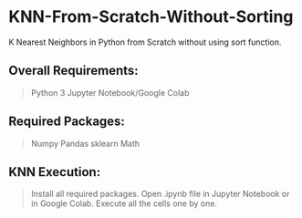 # KNN-From-Scratch-Without-Sorting
K Nearest Neighbors in Python from Scratch without using sort function.

## Overall Requirements:
> Python 3
> Jupyter Notebook/Google Colab

## Required Packages:
> Numpy
> Pandas
> sklearn
> Math

## KNN Execution:
> Install all required packages.
> Open .ipynb file in Jupyter Notebook or in Google Colab.
> Execute all the cells one by one.
